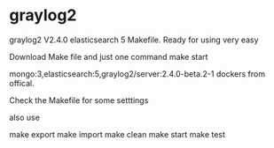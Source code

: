 # graylog2
graylog2 V2.4.0 elasticsearch 5 Makefile. Ready for using very easy

Download Make file and just one command
make start

mongo:3,elasticsearch:5,graylog2/server:2.4.0-beta.2-1 dockers from offical.

Check the Makefile for some setttings

also use

make export
make import
make clean
make start
make test
